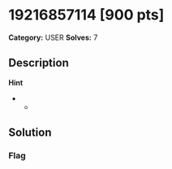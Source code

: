 # 19216857114 [900 pts]

**Category:** USER
**Solves:** 7

## Description
>

**Hint**
* -

## Solution

### Flag

